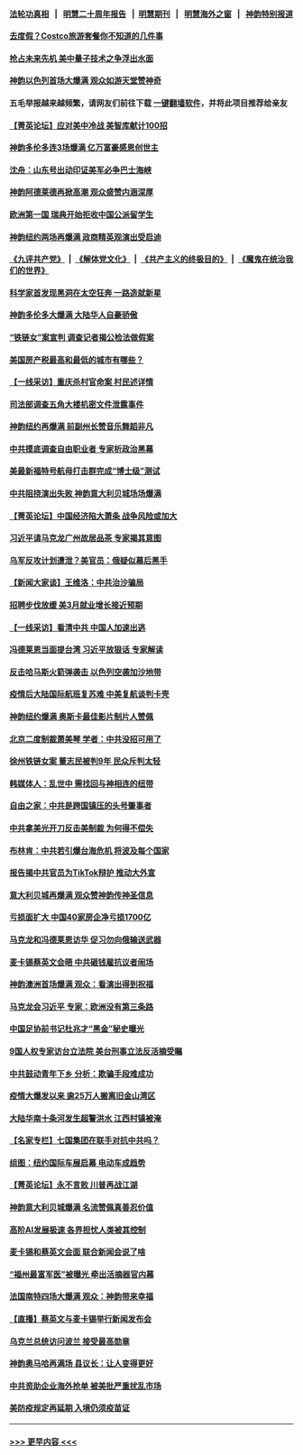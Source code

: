 #### [法轮功真相](https://github.com/gfw-breaker/truth/blob/master/README.md?t=0) &nbsp;&nbsp;|&nbsp;&nbsp; [明慧二十周年报告](https://github.com/gfw-breaker/mh-reports/blob/master/README.md?t=0) &nbsp;&nbsp;|&nbsp;&nbsp;[明慧期刊](https://github.com/gfw-breaker/mh-qikan) &nbsp;&nbsp;|&nbsp;&nbsp; [明慧海外之窗](https://github.com/gfw-breaker/mh-news/blob/master/README.md?t=0) &nbsp;&nbsp;|&nbsp;&nbsp; [神韵特别报道](https://github.com/gfw-breaker/mh-news/blob/master/shenyun.md?t=0)
#### [去度假？Costco旅游套餐你不知道的几件事](../pages/nf4514/n13966152.md?t=04092143) 
#### [抢占未来先机 美中量子技术之争浮出水面](../pages/nf4514/n13967804.md?t=04092143) 
#### [神韵以色列首场大爆满 观众如游天堂赞神奇](../pages/nf4514/n13968859.md?t=04092143) 
#### 五毛举报越来越频繁，请网友们前往下载 [一键翻墙软件](https://github.com/gfw-breaker/ssr-accounts)，并将此项目推荐给亲友
#### [【菁英论坛】应对美中冷战 美智库献计100招](../pages/nf4514/n13968436.md?t=04092143) 
#### [神韵多伦多连3场爆满 亿万富豪感恩创世主](../pages/nf4514/n13968723.md?t=04092143) 
#### [沈舟：山东号出动印证美军必争巴士海峡](../pages/nf4514/n13968378.md?t=04092143) 
#### [神韵阿德莱德再掀高潮 观众盛赞内涵深厚](../pages/nf4514/n13968420.md?t=04092143) 
#### [欧洲第一国 瑞典开始拒收中国公派留学生](../pages/nf4514/n13968149.md?t=04092143) 
#### [神韵纽约两场再爆满 政商精英观演出受启迪](../pages/nf4514/n13968701.md?t=04092143) 
#### [《九评共产党》](https://github.com/begood0513/9ping.md/blob/master/README.md) &nbsp;|&nbsp; [《解体党文化》](../../../../jtdwh.md/blob/master/README.md)  &nbsp;|&nbsp; [《共产主义的终极目的》](../../../../gczydzjmd.md/blob/master/README.md) &nbsp;|&nbsp; [《魔鬼在统治我们的世界》](../../../../mgztzwmdsj.md/blob/master/README.md) 
#### [科学家首发现黑洞在太空狂奔 一路造就新星](../pages/nf4514/n13968248.md?t=04092143) 
#### [神韵多伦多大爆满 大陆华人自豪骄傲](../pages/nf4514/n13968091.md?t=04092143) 
#### [“铁链女”案宣判 调查记者揭公检法做假案](../pages/nf4514/n13968268.md?t=04092143) 
#### [美国房产税最高和最低的城市有哪些？](../pages/nf4514/n13968157.md?t=04092143) 
#### [【一线采访】重庆杀村官命案 村民述详情](../pages/nf4514/n13968295.md?t=04092143) 
#### [司法部调查五角大楼机密文件泄露事件](../pages/nf4514/n13967956.md?t=04092143) 
#### [神韵纽约再爆满 前副州长赞音乐舞蹈非凡](../pages/nf4514/n13968052.md?t=04092143) 
#### [中共摸底调查自由职业者 专家析政治黑幕](../pages/nf4514/n13967828.md?t=04092143) 
#### [美最新福特号航母打击群完成“博士级”测试](../pages/nf4514/n13967716.md?t=04092143) 
#### [中共阻挠演出失败 神韵意大利贝城场场爆满](../pages/nf4514/n13968016.md?t=04092143) 
#### [【菁英论坛】中国经济陷大萧条 战争风险或加大](../pages/nf4514/n13967749.md?t=04092143) 
#### [习近平请马克龙广州故居品茶 专家揭其意图](../pages/nf4514/n13967692.md?t=04092143) 
#### [乌军反攻计划遭泄？美官员：俄疑似幕后黑手](../pages/nf4514/n13967537.md?t=04092143) 
#### [【新闻大家谈】王维洛：中共治沙骗局](../pages/nf4514/n13967541.md?t=04092143) 
#### [招聘步伐放缓 美3月就业增长接近预期](../pages/nf4514/n13967583.md?t=04092143) 
#### [【一线采访】看清中共 中国人加速出逃](../pages/nf4514/n13963296.md?t=04092143) 
#### [冯德莱恩当面提台湾 习近平放狠话 专家解读](../pages/nf4514/n13967417.md?t=04092143) 
#### [反击哈马斯火箭弹袭击 以色列空袭加沙地带](../pages/nf4514/n13967414.md?t=04092143) 
#### [疫情后大陆国际航班复苏难 中美复航谈判卡壳](../pages/nf4514/n13967092.md?t=04092143) 
#### [神韵纽约爆满 奥斯卡最佳影片制片人赞佩](../pages/nf4514/n13967289.md?t=04092143) 
#### [北京二度制裁萧美琴 学者：中共没招可用了](../pages/nf4514/n13967200.md?t=04092143) 
#### [徐州铁链女案 董志民被判9年 民众斥判太轻](../pages/nf4514/n13967091.md?t=04092143) 
#### [韩媒体人：乱世中 需找回与神相连的纽带](../pages/nf4514/n13966358.md?t=04092143) 
#### [自由之家：中共是跨国镇压的头号肇事者](../pages/nf4514/n13967246.md?t=04092143) 
#### [中共拿美光开刀反击美制裁 为何得不偿失](../pages/nf4514/n13966230.md?t=04092143) 
#### [布林肯：中共若引爆台海危机 将波及每个国家](../pages/nf4514/n13967013.md?t=04092143) 
#### [报告揭中共官员为TikTok辩护 推动大外宣](../pages/nf4514/n13966895.md?t=04092143) 
#### [意大利贝城再爆满 观众赞神韵传神圣信息](../pages/nf4514/n13967171.md?t=04092143) 
#### [亏损面扩大 中国40家房企净亏损1700亿](../pages/nf4514/n13966935.md?t=04092143) 
#### [马克龙和冯德莱恩访华 促习勿向俄输送武器](../pages/nf4514/n13966828.md?t=04092143) 
#### [麦卡锡蔡英文会晤 中共砸钱雇抗议者闹场](../pages/nf4514/n13966665.md?t=04092143) 
#### [神韵澳洲首场爆满 观众：看演出得到祝福](../pages/nf4514/n13966845.md?t=04092143) 
#### [马克龙会习近平 专家：欧洲没有第三条路](../pages/nf4514/n13966472.md?t=04092143) 
#### [中国足协前书记杜兆才“黑金”秘史曝光](../pages/nf4514/n13966355.md?t=04092143) 
#### [9国人权专家访台立法院 美台刑事立法反活摘受瞩](../pages/nf4514/n13966617.md?t=04092143) 
#### [中共鼓动青年下乡 分析：欺骗手段难成功](../pages/nf4514/n13966476.md?t=04092143) 
#### [疫情大爆发以来 逾25万人搬离旧金山湾区](../pages/nf4514/n13966443.md?t=04092143) 
#### [大陆华南十条河发生超警洪水 江西村镇被淹](../pages/nf4514/n13966107.md?t=04092143) 
#### [【名家专栏】七国集团在联手对抗中共吗？](../pages/nf4514/n13965757.md?t=04092143) 
#### [组图：纽约国际车展启幕 电动车成趋势](../pages/nf4514/n13966036.md?t=04092143) 
#### [【菁英论坛】永不言败 川普再战江湖](../pages/nf4514/n13965910.md?t=04092143) 
#### [神韵意大利贝城爆满 名流赞佩真善忍价值](../pages/nf4514/n13966097.md?t=04092143) 
#### [高阶AI发展极速 各界担忧人类被其控制](../pages/nf4514/n13965972.md?t=04092143) 
#### [麦卡锡和蔡英文会面 联合新闻会说了啥](../pages/nf4514/n13965838.md?t=04092143) 
#### [“福州最富军医”被曝光 牵出活摘器官内幕](../pages/nf4514/n13964616.md?t=04092143) 
#### [法国南特四场大爆满 观众：神韵带来幸福](../pages/nf4514/n13966005.md?t=04092143) 
#### [【直播】蔡英文与麦卡锡举行新闻发布会](../pages/nf4514/n13965810.md?t=04092143) 
#### [乌克兰总统访问波兰 接受最高勋章](../pages/nf4514/n13965722.md?t=04092143) 
#### [神韵奥马哈再满场 县议长：让人变得更好](../pages/nf4514/n13965732.md?t=04092143) 
#### [中共资助企业海外抢单 被美批严重扰乱市场](../pages/nf4514/n13965668.md?t=04092143) 
#### [美防疫规定再延期 入境仍须疫苗证](../pages/nf4514/n13965330.md?t=04092143) 

----
#### [ >>> 更早内容 <<< ](../indexes/nf4514-earlier.md)
